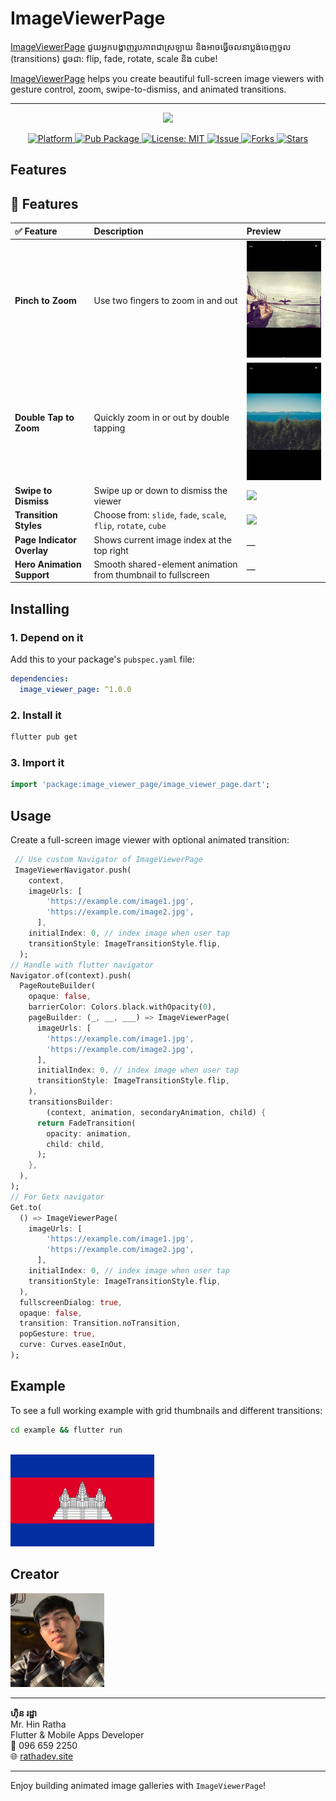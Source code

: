# ImageViewerPage

[ImageViewerPage](https://pub.dev/packages/image_viewer_page) ជួយអ្នកបង្ហាញរូបភាពជាស្រឡាយ និងអាចធ្វើចលនាប្លង់ចេញចូល (transitions) ដូចជា: flip, fade, rotate, scale និង cube!

[ImageViewerPage](https://pub.dev/packages/image_viewer_page) helps you create beautiful full-screen image viewers with gesture control, zoom, swipe-to-dismiss, and animated transitions.

<hr />
<p align="center">
  <img src="https://raw.githubusercontent.com/RathaIct/ImageViewerPage/main/images/thumbnail.gif"/>
</p>
<p align="center">
  <a href="https://flutter.dev">
    <img src="https://img.shields.io/badge/Platform-Flutter-yellow.svg" alt="Platform" />
  </a>
  <a href="https://pub.dev/packages/image_viewer_page">
    <img src="https://img.shields.io/pub/v/image_viewer_page.svg" alt="Pub Package" />
  </a>
  <a href="https://opensource.org/licenses/MIT">
    <img src="https://img.shields.io/badge/License-MIT-red.svg" alt="License: MIT" />
  </a>
  <a href="https://github.com/RathaIct/ImageViewerPage/issues">
    <img src="https://img.shields.io/github/issues/RathaIct/ImageViewerPage" alt="Issue" />
  </a>
  <a href="https://github.com/RathaIct/ImageViewerPage/network">
    <img src="https://img.shields.io/github/forks/RathaIct/ImageViewerPage" alt="Forks" />
  </a>
  <a href="https://github.com/RathaIct/ImageViewerPage/stargazers">
    <img src="https://img.shields.io/github/stars/RathaIct/ImageViewerPage" alt="Stars" />
  </a>
</p>

## Features

<h2>🧩 Features</h2>

<table>
  <thead>
    <tr>
      <th style="text-align:left;">✅ Feature</th>
      <th style="text-align:left;">Description</th>
      <th style="text-align:left;">Preview</th>
    </tr>
  </thead>
  <tbody>
    <tr>
      <td><strong>Pinch to Zoom</strong></td>
      <td>Use two fingers to zoom in and out</td>
      <td><img src="https://raw.githubusercontent.com/RathaIct/ImageViewerPage/main/images/pinch_zoom.gif" width="200"/></td>
    </tr>
    <tr>
      <td><strong>Double Tap to Zoom</strong></td>
      <td>Quickly zoom in or out by double tapping</td>
      <td><img src="https://raw.githubusercontent.com/RathaIct/ImageViewerPage/main/images/touble_tap_zoom.gif" width="200"/></td>
    </tr>
    <tr>
      <td><strong>Swipe to Dismiss</strong></td>
      <td>Swipe up or down to dismiss the viewer</td>
      <td><img src="https://raw.githubusercontent.com/RathaIct/ImageViewerPage/main/images/dismiss.gif" width="200"/></td>
    </tr>
    <tr>
      <td><strong>Transition Styles</strong></td>
      <td>Choose from: <code>slide</code>, <code>fade</code>, <code>scale</code>, <code>flip</code>, <code>rotate</code>, <code>cube</code></td>
      <td><img src="https://raw.githubusercontent.com/RathaIct/ImageViewerPage/main/images/transition.gif" width="200"/></td>
    </tr>
    <tr>
      <td><strong>Page Indicator Overlay</strong></td>
      <td>Shows current image index at the top right</td>
      <td>—</td>
    </tr>
    <tr>
      <td><strong>Hero Animation Support</strong></td>
      <td>Smooth shared-element animation from thumbnail to fullscreen</td>
      <td>—</td>
    </tr>
  </tbody>
</table>

## Installing

### 1. Depend on it

Add this to your package's `pubspec.yaml` file:

```yaml
dependencies:
  image_viewer_page: ^1.0.0
```

### 2. Install it

```bash
flutter pub get
```

### 3. Import it

```dart
import 'package:image_viewer_page/image_viewer_page.dart';
```

## Usage

Create a full-screen image viewer with optional animated transition:

```dart
 // Use custom Navigator of ImageViewerPage
 ImageViewerNavigator.push(
    context,
    imageUrls: [
        'https://example.com/image1.jpg',
        'https://example.com/image2.jpg',
      ],
    initialIndex: 0, // index image when user tap
    transitionStyle: ImageTransitionStyle.flip,
  );
// Handle with flutter navigator
Navigator.of(context).push(
  PageRouteBuilder(
    opaque: false,
    barrierColor: Colors.black.withOpacity(0),
    pageBuilder: (_, __, ___) => ImageViewerPage(
      imageUrls: [
        'https://example.com/image1.jpg',
        'https://example.com/image2.jpg',
      ],
      initialIndex: 0, // index image when user tap
      transitionStyle: ImageTransitionStyle.flip,
    ),
    transitionsBuilder:
        (context, animation, secondaryAnimation, child) {
      return FadeTransition(
        opacity: animation,
        child: child,
      );
    },
  ),
);
// For Getx navigator
Get.to(
  () => ImageViewerPage(
    imageUrls: [
        'https://example.com/image1.jpg',
        'https://example.com/image2.jpg',
      ],
    initialIndex: 0, // index image when user tap
    transitionStyle: ImageTransitionStyle.flip,
  ),
  fullscreenDialog: true,
  opaque: false,
  transition: Transition.noTransition,
  popGesture: true,
  curve: Curves.easeInOut,
);

```

## Example

To see a full working example with grid thumbnails and different transitions:

```bash
cd example && flutter run
```

<br />
<img src="https://raw.githubusercontent.com/RathaIct/ImageViewerPage/main/cambodia.webp" width="230" />

## Creator

<img src="https://raw.githubusercontent.com/RathaIct/ImageViewerPage/main/ratha.jpeg" width="150" />

<hr />

**ហ៊ិន រដ្ឋា**  
Mr. Hin Ratha  
Flutter & Mobile Apps Developer  
📱 096 659 2250  
🌐 [rathadev.site](https://rathadev.site)

---

Enjoy building animated image galleries with `ImageViewerPage`!
